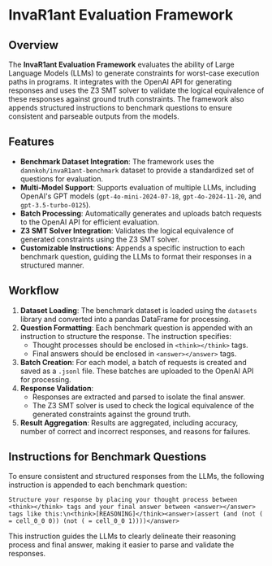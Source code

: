 # InvaR1ant Evaluation Framework

## Overview

The **InvaR1ant Evaluation Framework** evaluates the ability of Large Language Models (LLMs) to generate constraints for worst-case execution paths in programs. It integrates with the OpenAI API for generating responses and uses the Z3 SMT solver to validate the logical equivalence of these responses against ground truth constraints. The framework also appends structured instructions to benchmark questions to ensure consistent and parseable outputs from the models.

## Features

- **Benchmark Dataset Integration**: The framework uses the `dannkoh/invaR1ant-benchmark` dataset to provide a standardized set of questions for evaluation.
- **Multi-Model Support**: Supports evaluation of multiple LLMs, including OpenAI's GPT models (`gpt-4o-mini-2024-07-18`, `gpt-4o-2024-11-20`, and `gpt-3.5-turbo-0125`).
- **Batch Processing**: Automatically generates and uploads batch requests to the OpenAI API for efficient evaluation.
- **Z3 SMT Solver Integration**: Validates the logical equivalence of generated constraints using the Z3 SMT solver.
- **Customizable Instructions**: Appends a specific instruction to each benchmark question, guiding the LLMs to format their responses in a structured manner.

## Workflow

1. **Dataset Loading**: The benchmark dataset is loaded using the `datasets` library and converted into a pandas DataFrame for processing.
2. **Question Formatting**: Each benchmark question is appended with an instruction to structure the response. The instruction specifies:
   - Thought processes should be enclosed in `<think></think>` tags.
   - Final answers should be enclosed in `<answer></answer>` tags.
3. **Batch Creation**: For each model, a batch of requests is created and saved as a `.jsonl` file. These batches are uploaded to the OpenAI API for processing.
4. **Response Validation**:
   - Responses are extracted and parsed to isolate the final answer.
   - The Z3 SMT solver is used to check the logical equivalence of the generated constraints against the ground truth.
5. **Result Aggregation**: Results are aggregated, including accuracy, number of correct and incorrect responses, and reasons for failures.

## Instructions for Benchmark Questions

To ensure consistent and structured responses from the LLMs, the following instruction is appended to each benchmark question:
```
Structure your response by placing your thought process between <think></think> tags and your final answer between <answer></answer> tags like this:\n<think>[REASONING]</think><answer>(assert (and (not ( = cell_0_0 0)) (not ( = cell_0_0 1))))</answer>
```
This instruction guides the LLMs to clearly delineate their reasoning process and final answer, making it easier to parse and validate the responses.
